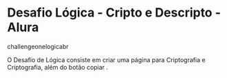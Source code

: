 # Desafio Lógica - Cripto e Descripto - Alura 
 challengeonelogicabr

O Desafio de Lógica consiste em  criar uma página para Criptografia e Criptografia, além do botão copiar .
